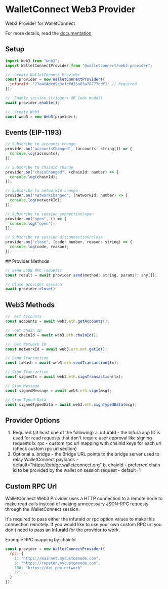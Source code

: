 # WalletConnect Web3 Provider

Web3 Provider for WalletConnect

For more details, read the [documentation](https://docs.walletconnect.org)

## Setup

```javascript
import Web3 from "web3";
import WalletConnectProvider from "@walletconnect/web3-provider";

//  Create WalletConnect Provider
const provider = new WalletConnectProvider({
  infuraId: "27e484dcd9e3efcfd25a83a78777cdf1" // Required
});

//  Enable session (triggers QR Code modal)
await provider.enable();

//  Create Web3
const web3 = new Web3(provider);
```

## Events (EIP-1193)

```javascript
// Subscribe to accounts change
provider.on("accountsChanged", (accounts: string[]) => {
  console.log(accounts);
});

// Subscribe to chainId change
provider.on("chainChanged", (chainId: number) => {
  console.log(chainId);
});

// Subscribe to networkId change
provider.on("networkChanged", (networkId: number) => {
  console.log(networkId);
});

// Subscribe to session connection/open
provider.on("open", () => {
  console.log("open");
});

// Subscribe to session disconnection/close
provider.on("close", (code: number, reason: string) => {
  console.log(code, reason);
});
```

## Provider Methods

```javascript
// Send JSON RPC requests
const result = await provider.send(method: string, params?: any[]);

// Close provider session
await provider.close()
```

## Web3 Methods

```javascript
//  Get Accounts
const accounts = await web3.eth.getAccounts();

//  Get Chain ID
const chainId = await web3.eth.chainId();

//  Get Network ID
const networkId = await web3.eth.net.getId();

// Send Transaction
const txHash = await web3.eth.sendTransaction(tx);

// Sign Transaction
const signedTx = await web3.eth.signTransaction(tx);

// Sign Message
const signedMessage = await web3.eth.sign(msg);

// Sign Typed Data
const signedTypedData = await web3.eth.signTypedData(msg);
```

## Provider Options

1. Required (at least one of the following)
   a. infuraId - the Infura app ID is used for read requests that don't require user approval like signing requests
   b. rpc - custom rpc url mapping with chainId keys for each url (check custom rpc url section)
2. Optional
   a. bridge - the Bridge URL points to the bridge server used to relay WalletConnect payloads - default="https://bridge.walletconnect.org"
   b. chainId - preferred chain id to be provided by the wallet on session request - default=1

## Custom RPC Url

WalletConnect Web3 Provider uses a HTTP connection to a remote node to make read calls instead of making unnecessary JSON-RPC requests through the WalletConnect session.

It's required to pass either the infuraId or rpc option values to make this connection remotely. If you would like to use your own custom RPC url you don't need to pass an InfuraId for the provider to work.

Example RPC mapping by chainId

```javascript
const provider = new WalletConnectProvider({
  rpc: {
    1: "https://mainnet.mycustomnode.com",
    3: "https://ropsten.mycustomnode.com",
    100: "https://dai.poa.network"
    // ...
  }
});
```
